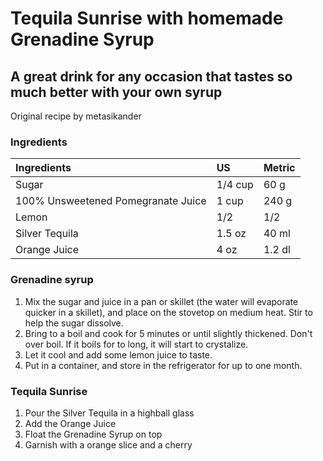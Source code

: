 # Tequila Sunrise with homemade Grenadine Syrup
## A great drink for any occasion that tastes so much better with your own syrup
Original recipe by metasikander

### Ingredients

|Ingredients | US    |Metric |
|:-----------|:------|:------|
| Sugar      | 1/4 cup | 60 g |
| 100% Unsweetened Pomegranate Juice | 1 cup  | 240 g |
| Lemon      | 1/2   | 1/2   |
| Silver Tequila | 1.5 oz | 40 ml |
| Orange Juice | 4 oz | 1.2 dl |


### Grenadine syrup

1. Mix the sugar and juice in a pan or skillet (the water will evaporate quicker in a skillet), and place on the stovetop on medium heat. Stir to help the sugar dissolve.
2. Bring to a boil and cook for 5 minutes or until slightly thickened. Don't over boil. If it boils for to long, it will start to crystalize.
3. Let it cool and add some lemon juice to taste.
4. Put in a container, and store in the refrigerator for up to one month.


### Tequila Sunrise

1. Pour the Silver Tequila in a highball glass
2. Add the Orange Juice
3. Float the Grenadine Syrup on top
4. Garnish with a orange slice and a cherry